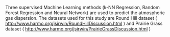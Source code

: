 Three supervised Machine Learning methods (k-NN Regression, Random Forest Regression and Neural Network) are used to predict the atmospheric gas dispersion. The datasets used for this study are Round Hill dataset ( http://www.harmo.org/jsirwin/RoundHillDiscussion.html ) and Prairie Grass dataset ( http://www.harmo.org/jsirwin/PrairieGrassDiscussion.html )
